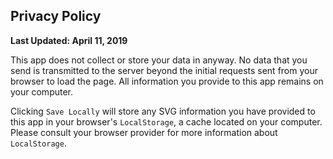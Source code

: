 ## Privacy Policy

__Last Updated: April 11, 2019__

This app does not collect or store your data in anyway. No data that you send is transmitted to the server beyond the initial requests sent from your browser to load the page. All information you provide to this app remains on your computer.

Clicking `Save Locally` will store any SVG information you have provided to this app in your browser's `LocalStorage`, a cache located on your computer. Please consult your browser provider for more information about `LocalStorage`.